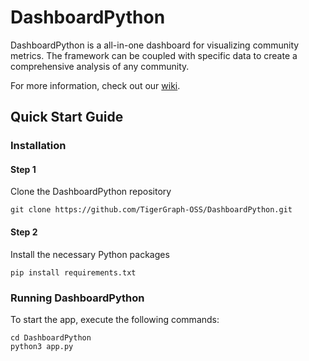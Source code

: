 # DashboardPython


DashboardPython is a all-in-one dashboard for visualizing community metrics. The framework can be coupled with specific data to create a comprehensive analysis of any community. 

For more information, check out our [wiki](https://github.com/TigerGraph-OSS/DashboardPython/wiki).

## Quick Start Guide

### Installation

#### Step 1
Clone the DashboardPython repository

`git clone https://github.com/TigerGraph-OSS/DashboardPython.git`

#### Step 2
Install the necessary Python packages

`pip install requirements.txt`

### Running DashboardPython
To start the app, execute the following commands:
```
cd DashboardPython
python3 app.py
```
